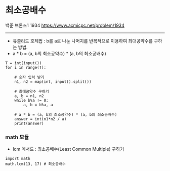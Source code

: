 # 최소공배수
백준 브론즈1 1934
https://www.acmicpc.net/problem/1934

---
* 유클리드 호제법 : b를 a로 나눈 나머지를 반복적으로 이용하여 최대공약수를 구하는 방법.
* a * b = (a, b의 최소공약수) * (a, b의 최소공배수)

```
T = int(input())
for i in range(T):
    
    # 숫자 입력 받기
    n1, n2 = map(int, input().split())
    
    # 최대공약수 구하기
    a, b = n1, n2
    while b%a != 0:
        a, b = b%a, a
    
    # a * b = (a, b의 최소공약수) * (a, b의 최소공배수)
    answer = int(n1*n2 / a) 
    print(answer)
```

### math 모듈
* lcm 메서드 : 최소공배수(Least Common Multiple) 구하기

```
import math
math.lcm(13, 17) # 최소공배수
```

